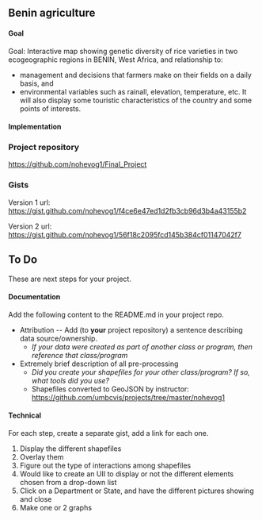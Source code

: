 
## Benin agriculture

#### Goal

Goal: Interactive map showing genetic diversity of rice varieties in two ecogeographic regions in BENIN, West Africa, 
and relationship to:
* management and decisions that farmers make on their fields on a daily basis, and
* environmental variables such as rainall, elevation, temperature, etc.
It will also display some touristic characteristics of the country and some points of interests.

#### Implementation 

### Project repository

https://github.com/nohevog1/Final_Project

### Gists

Version 1 url: https://gist.github.com/nohevog1/f4ce6e47ed1d2fb3cb96d3b4a43155b2

Version 2 url: https://gist.github.com/nohevog1/56f18c2095fcd145b384cf01147042f7

## To Do

These are next steps for your project.

#### Documentation

Add the following content to the README.md in your project repo.

* Attribution -- Add (to **your** project repository) a sentence describing data source/ownership.
    * *If your data were created as part of another class or program, then reference that class/program*
* Extremely brief description of all pre-processing
    * *Did you create your shapefiles for your other class/program?  If so, what tools did you use?*
    * Shapefiles converted to GeoJSON by instructor: https://github.com/umbcvis/projects/tree/master/nohevog1

#### Technical

For each step, create a separate gist, add a link for each one.

1. Display the different shapefiles
2. Overlay them 
3. Figure out the type of interactions among shapefiles
4. Would like to create an UII to display or not the different elements chosen from a drop-down list
5. Click on a Department or State, and have the different pictures showing and close
6. Make one or 2 graphs
